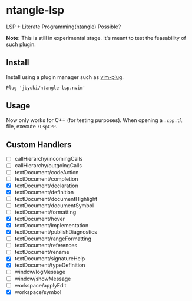 ntangle-lsp
===========

LSP + Literate Programming([ntangle](https://github.com/jbyuki/ntangle.nvim)) Possible?

**Note:** This is still in experimental stage. It's meant to test the feasability of such plugin.

Install
-------

Install using a plugin manager such as [vim-plug](https://github.com/junegunn/vim-plug).

```
Plug 'jbyuki/ntangle-lsp.nvim'
```


Usage
-----

Now only works for C++ (for testing purposes).
When opening a `.cpp.tl` file, execute `:LspCPP`.

Custom Handlers
---------------

* [ ] callHierarchy/incomingCalls
* [ ] callHierarchy/outgoingCalls
* [ ] textDocument/codeAction
* [ ] textDocument/completion
* [x] textDocument/declaration
* [x] textDocument/definition
* [ ] textDocument/documentHighlight
* [ ] textDocument/documentSymbol
* [ ] textDocument/formatting
* [x] textDocument/hover
* [x] textDocument/implementation
* [x] textDocument/publishDiagnostics
* [ ] textDocument/rangeFormatting
* [ ] textDocument/references
* [ ] textDocument/rename
* [x] textDocument/signatureHelp
* [x] textDocument/typeDefinition
* [ ] window/logMessage
* [ ] window/showMessage
* [ ] workspace/applyEdit
* [x] workspace/symbol
